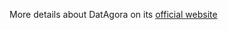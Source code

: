 More details about DatAgora on its [official website](https://projet.liris.cnrs.fr/vcity/DatAgora/)
